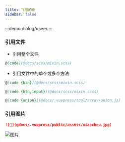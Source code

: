 ```yaml
---
title: 飞翔的鱼
sidebar: false
--- 
```


:::demo
dialog/useer
:::

### 引用文件
  
- 引用整个文件
```md
@[code](@docs/scss/mixin.scss)
```

- 引用文件中的单个或多个方法
```md
@[code {btn}](@docs/scss/mixin.scss)
```
```md
@[code {btn,input}](@docs/scss/mixin.scss)
```
```md
@[code {union}](@docs/.vuepress/tool/array/union.js)
```

### 引用图片
```md
![🤡](@docs/.vuepress/public/assets/xiaochou.jpg)
```
![图片](@docs/.vuepress/public/assets/xiaochou.jpg)












